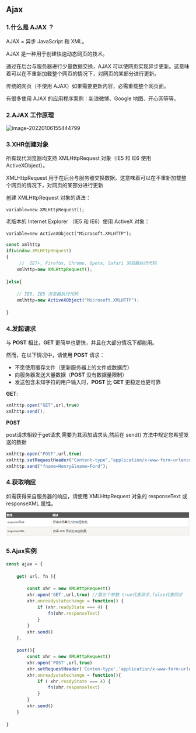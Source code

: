## Ajax

### 1.什么是 AJAX ？

AJAX = 异步 JavaScript 和 XML。

AJAX 是一种用于创建快速动态网页的技术。

通过在后台与服务器进行少量数据交换，AJAX 可以使网页实现异步更新。这意味着可以在不重新加载整个网页的情况下，对网页的某部分进行更新。

传统的网页（不使用 AJAX）如果需要更新内容，必需重载整个网页面。

有很多使用 AJAX 的应用程序案例：新浪微博、Google 地图、开心网等等。

### 2.AJAX 工作原理

![image-20220106155444799](C:\Users\zhangzhenming\AppData\Roaming\Typora\typora-user-images\image-20220106155444799.png)

### 3.XHR创建对象

所有现代浏览器均支持 XMLHttpRequest 对象（IE5 和 IE6 使用 ActiveXObject）。

XMLHttpRequest 用于在后台与服务器交换数据。这意味着可以在不重新加载整个网页的情况下，对网页的某部分进行更新

创建 XMLHttpRequest 对象的语法：

`variable=new XMLHttpRequest();`

老版本的 Internet Explorer （IE5 和 IE6）使用 ActiveX 对象：

`variable=new ActiveXObject("Microsoft.XMLHTTP");`

```javascript
const xmlhttp
if(window.XMLHttpRequest)
{
     //  IE7+, Firefox, Chrome, Opera, Safari 浏览器执行代码
    xmlhttp=new XMLHttpRequest();
    
}else{
  
    // IE6, IE5 浏览器执行代码
    xmlhttp=new ActiveXObject("Microsoft.XMLHTTP");
    
}

```

### 4.发起请求

与 **POST** 相比，**GET** 更简单也更快，并且在大部分情况下都能用。

然而，在以下情况中，请使用 **POST** 请求：

- 不愿使用缓存文件（更新服务器上的文件或数据库）
- 向服务器发送大量数据（**POST** 没有数据量限制）
- 发送包含未知字符的用户输入时，**POST** 比 **GET** 更稳定也更可靠



**GET**:

```javascript
xmlhttp.open("GET",url,true)
xmlhttp.send();
```

**POST**

post请求相较于get请求,需要为其添加请求头,然后在 send() 方法中规定您希望发送的数据

```javascript
xmlhttp.open("POST",url,true)
xmlhttp.setRequestHeader("Content-type","application/x-www-form-urlencoded");
xmlhttp.send("fname=Henry&lname=Ford");
```

### 4.获取响应

如需获得来自服务器的响应，请使用 XMLHttpRequest 对象的 responseText 或 responseXML 属性。

![image-20220106164201408](Ajax.assets/image-20220106164201408.png)





### 5.Ajax实例

```javascript
const ajax = {

    get( url, fn ){

        const xhr = new XMLHttpRequest()
        xhr.open('GET',url,true) //第三个参数 true代表异步,false代表同步
        xhr.onreadystatechange = function() {
            if (xhr.readyState === 4) {
                fn(xhr.responseText)
            }
        }
        xhr.send()
    },

    post(){
        const xhr = new XMLHttpRequest()
        xhr.open('POST',url,true)
        xhr.setRequestHeader('Conten-type','application/x-www-form-urlencoded')
        xhr.onreadystatechange = function(){
            if ( xhr.readyState === 4) {
                fn(xhr.responseText)
            }
        }
        xhr.send()
    }

}
```

